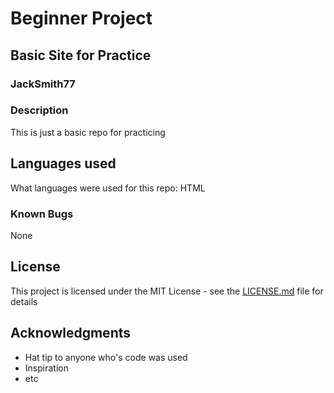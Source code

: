 # Beginner Project

## Basic Site for Practice

### JackSmith77

### Description

This is just a basic repo for practicing

## Languages used

What languages were used for this repo:
HTML 

### Known Bugs

None

## License

This project is licensed under the MIT License - see the [LICENSE.md](LICENSE.md) file for details

## Acknowledgments

* Hat tip to anyone who's code was used
* Inspiration
* etc